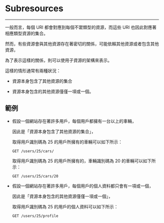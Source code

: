 # Subresources

---

一般而言，每個 URI 都會對應到每個不宭類型的資源，而這些 URI 也因此對應著相應類型資源的集合。

然而，有些資源會與其他資源存在著密切的關係，可能依賴其他資源或者包含其他資源，

為了表示這樣的關係，則可以使用子資源的架構來表示。

這樣的情形通常有兩種狀況：

* 資源本身包含了其他資源的集合

* 資源本身包含的其他資源僅僅一項或一個。


## 範例

* 假設一個網站存在著許多用戶，每個用戶都擁有一台以上的車輛，

  因此是「資源本身包含了其他資源的集合」，

  取得用戶識別碼為 25 的用戶所擁有的車輛可以如下所示：

  ```
  GET /users/25/cars/
  ```

  取得用戶識別碼為 25 的用戶所擁有的，車輛識別碼為 20 的車輛可以如下所示：

  ```
  GET /users/25/cars/20
  ```

* 假設一個網站存在著許多用戶，每個用戶的個人資料都只會有一項或一個，

  因此是「資源本身包含的其他資源僅僅一項或一個」，

  取得用戶識別碼為 25 的用戶的個人資料可以如下所示：

  ```
  GET /users/25/profile
  ```


